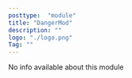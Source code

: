 ```yaml
---
posttype:  "module"  
title: "DangerMod"
description: ""
logo: "./logo.png"
Tag: ""
---
```

No info available about this module
